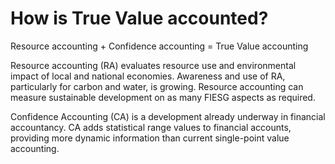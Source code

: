 # How is True Value accounted?

Resource accounting + Confidence accounting = True Value accounting

Resource accounting (RA) evaluates resource use and environmental impact of local and national economies. Awareness and use of RA, particularly for carbon and water, is growing. Resource accounting can measure sustainable development on as many FIESG aspects as required.

Confidence Accounting (CA) is a development already underway in financial accountancy. CA adds statistical range values to financial accounts, providing more dynamic information than current single-point value accounting.
